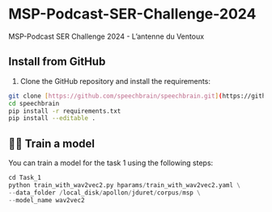 # MSP-Podcast-SER-Challenge-2024
MSP-Podcast SER Challenge 2024 - L’antenne du Ventoux

## Install from GitHub

1. Clone the GitHub repository and install the requirements:

```bash
git clone [https://github.com/speechbrain/speechbrain.git](https://github.com/Chaanks/MSP-Podcast-SER-Challenge-2024.git
cd speechbrain
pip install -r requirements.txt
pip install --editable .
```

## 🏃‍♂️ Train a model

You can train a model for the task 1 using the following steps:

```python
cd Task_1
python train_with_wav2vec2.py hparams/train_with_wav2vec2.yaml \
--data_folder /local_disk/apollon/jduret/corpus/msp \
--model_name wav2vec2
```
